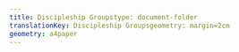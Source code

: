 ```yaml
---
title: Discipleship Groupstype: document-folder
translationKey: Discipleship Groupsgeometry: margin=2cm
geometry: a4paper
---
```

